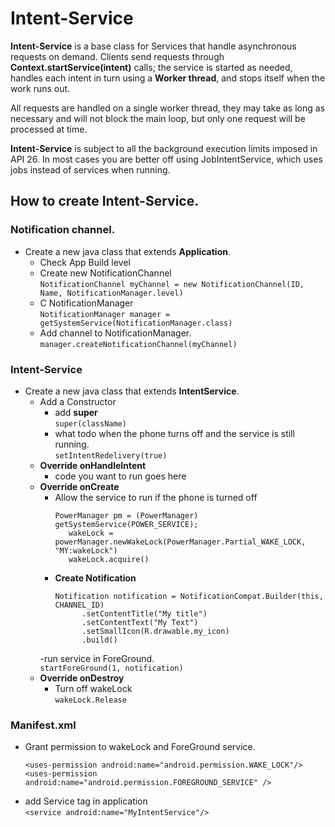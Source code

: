 # Intent-Service
**Intent-Service** is a base class for Services that handle asynchronous requests on demand. Clients
send requests through **Context.startService(intent)** calls; the service is started as needed, handles
each intent in turn using a **Worker thread**, and stops itself when the work runs out.

All requests are handled on a single worker thread, they may take as long as necessary and will not block 
the main loop, but only one request will be processed at time.

**Intent-Service** is subject to all the background execution limits imposed in API 26. In most cases
you are better off using JobIntentService, which uses jobs instead of services when running.

## How to create Intent-Service.
### Notification channel.
  - Create a new java class that extends **Application**.
    - Check App Build level
    - Create new NotificationChannel <br/>
    ```NotificationChannel myChannel = new NotificationChannel(ID, Name, NotificationManager.level)```
    - C NotificationManager <br/>
    ```NotificationManager manager = getSystemService(NotificationManager.class)```
    - Add channel to NotificationManager. <br/>
    ```manager.createNotificationChannel(myChannel)```

### Intent-Service
  - Create a new java class that extends **IntentService**.
    - Add a Constructor
      - add **super** <br/>
      ```super(className)```
      - what todo when the phone turns off and the service is still running. <br/>
        ```setIntentRedelivery(true)```
    - **Override onHandleIntent**
      - code you want to run goes here
    - **Override onCreate**
      - Allow the service to run if the phone is turned off
        ```
        PowerManager pm = (PowerManager) getSystemService(POWER_SERVICE);
           wakeLock = powerManager.newWakeLock(PowerManager.Partial_WAKE_LOCK, "MY:wakeLock")
           wakeLock.acquire()
           ```
      - **Create Notification**
        ```
        Notification notification = NotificationCompat.Builder(this, CHANNEL_ID)
              .setContentTitle("My title")
              .setContentText("My Text")
              .setSmallIcon(R.drawable.my_icon)
              .build()
         ```
      -run service in ForeGround. <br/>
        ```startForeGround(1, notification)```
    - **Override onDestroy** 
      - Turn off wakeLock <br/>
        ```wakeLock.Release```
 
### **Manifest.xml**
   - Grant permission to wakeLock and ForeGround service. <br/>
     ```
     <uses-permission android:name="android.permission.WAKE_LOCK"/>
     <uses-permission android:name="android.permission.FOREGROUND_SERVICE" />
     ```
   - add Service tag in application <br/>
     ```<service android:name="MyIntentService"/>```
    
    
 